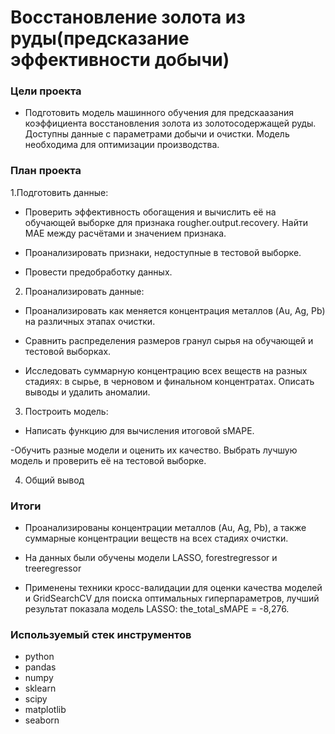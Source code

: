 #  Восстановление золота из руды(предсказание эффективности добычи)

### Цели проекта

- Подготовить модель машинного обучения для предскаазания коэффициента восстановления золота из золотосодержащей руды. Доступны данные с параметрами добычи и очистки. Модель необходима для оптимизации производства.  

### План проекта


1.Подготовить данные:

- Проверить эффективность обогащения и вычислить её на обучающей выборке для признака rougher.output.recovery. Найти MAE между расчётами и значением признака.

- Проанализировать признаки, недоступные в тестовой выборке.

- Провести предобработку данных.

2. Проанализировать данные:

- Проанализировать как меняется концентрация металлов (Au, Ag, Pb) на различных этапах очистки.

- Сравнить распределения размеров гранул сырья на обучающей и тестовой выборках.

- Исследовать суммарную концентрацию всех веществ на разных стадиях: в сырье, в черновом и финальном концентратах. Описать выводы и удалить аномалии.

3. Построить модель:

- Написать функцию для вычисления итоговой sMAPE.

-Обучить разные модели и оценить их качество. Выбрать лучшую модель и проверить её на тестовой выборке.

4. Общий вывод
 
### Итоги

- Проанализированы концентрации металлов (Au, Ag, Pb), а также суммарные концентрации веществ на всех стадиях очистки.  

- На данных были обучены модели LASSO, forestregressor и treeregressor
  
- Применены техники кросс-валидации для оценки качества моделей и GridSearchCV для поиска оптимальных гиперпараметров, лучший результат показала модель LASSO: the_total_sMAPE = -8,276.

### Используемый стек инструментов

- python
- pandas
- numpy
- sklearn
- scipy
- matplotlib
- seaborn
